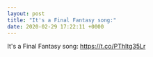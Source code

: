 ```yaml
---
layout: post
title: "It's a Final Fantasy song:"
date: 2020-02-29 17:22:11 +0000
---
```


It's a Final Fantasy song:
https://t.co/PThltg35Lr

